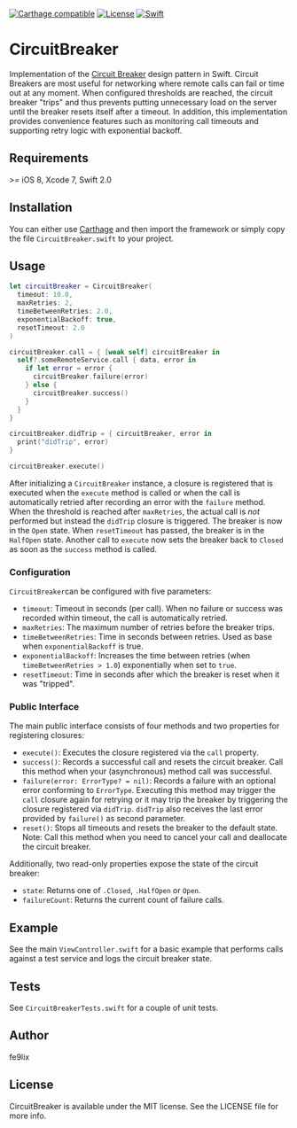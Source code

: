 [![Carthage compatible](https://img.shields.io/badge/Carthage-compatible-4BC51D.svg?style=flat)](https://github.com/Carthage/Carthage)
[![License](https://img.shields.io/badge/license-MIT-blue.svg)](http://opensource.org/licenses/MIT)
[![Swift](https://img.shields.io/badge/swift-2.0-orange.svg)](https://developer.apple.com/swift/blog/?id=29)

# CircuitBreaker

Implementation of the [Circuit Breaker](http://martinfowler.com/bliki/CircuitBreaker.html) design pattern in Swift. Circuit Breakers are most useful for networking where remote calls can fail or time out at any moment. When configured thresholds are reached, the circuit breaker "trips" and thus prevents putting unnecessary load on the server until the breaker resets itself after a timeout. In addition, this implementation provides convenience features such as monitoring call timeouts and supporting retry logic with exponential backoff.

## Requirements

*>=* iOS 8, Xcode 7, Swift 2.0

## Installation
You can either use [Carthage](https://github.com/Carthage/Carthage) and then import the framework or simply copy the file `CircuitBreaker.swift` to your project.

## Usage

```swift
let circuitBreaker = CircuitBreaker(
  timeout: 10.0,
  maxRetries: 2,
  timeBetweenRetries: 2.0,
  exponentialBackoff: true,
  resetTimeout: 2.0 
)

circuitBreaker.call = { [weak self] circuitBreaker in
  self?.someRemoteService.call { data, error in
    if let error = error {
      circuitBreaker.failure(error)
    } else {
      circuitBreaker.success()
    }
  }
}

circuitBreaker.didTrip = { circuitBreaker, error in 
  print("didTrip", error)
}

circuitBreaker.execute()
```

After initializing a `CircuitBreaker` instance, a closure is registered that is executed when the `execute` method is called or when the call is automatically retried after recording an error with the `failure` method. When the threshold is reached after `maxRetries`, the actual call is *not* performed but instead the `didTrip` closure is triggered. The breaker is now in the `Open` state. When `resetTimeout` has passed, the breaker is in the `HalfOpen` state. Another call to `execute` now sets the breaker back to `Closed` as soon as the `success` method is called.  

### Configuration
`CircuitBreaker`can be configured with five parameters:

- `timeout`: Timeout in seconds (per call). When no failure or success was recorded within timeout, the call is automatically retried. 
- `maxRetries`: The maximum number of retries before the breaker trips.
- `timeBetweenRetries`: Time in seconds between retries. Used as base when `exponentialBackoff` is true.
- `exponentialBackoff`: Increases the time between retries (when `timeBetweenRetries > 1.0`) exponentially when set to `true`.
- `resetTimeout`: Time in seconds after which the breaker is reset when it was "tripped".

### Public Interface
The main public interface consists of four methods and two properties for registering closures:

- `execute()`: Executes the closure registered via the `call` property.
- `success()`: Records a successful call and resets the circuit breaker. Call this method when your (asynchronous) method call was successful. 
- `failure(error: ErrorType? = nil)`: Records a failure with an optional error conforming to `ErrorType`. Executing this method may trigger the `call` closure again for retrying or it may trip the breaker by triggering the closure registered via `didTrip`. `didTrip` also receives the last error provided by `failure()` as second parameter.
- `reset()`: Stops all timeouts and resets the breaker to the default state. Note: Call this method when you need to cancel your call and deallocate the circuit breaker.

Additionally, two read-only properties expose the state of the circuit breaker:
- `state`: Returns one of `.Closed`, `.HalfOpen` or `Open`.  
- `failureCount`: Returns the current count of failure calls. 

## Example
See the main `ViewController.swift` for a basic example that performs calls against a test service and logs the circuit breaker state.

## Tests
See `CircuitBreakerTests.swift` for a couple of unit tests.

## Author

fe9lix

## License

CircuitBreaker is available under the MIT license. See the LICENSE file for more info.
